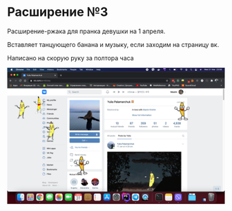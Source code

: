 # Расширение №3

Расширение-ржака для пранка девушки на 1 апреля.

Вставляет танцующего банана и музыку, если заходим на страницу вк.

Написано на скорую руку за полтора часа


![Peanut Butter Jelly Time preview](./1.%20Peanut%20Butter%20Jelly%20Time%20preview.png)
